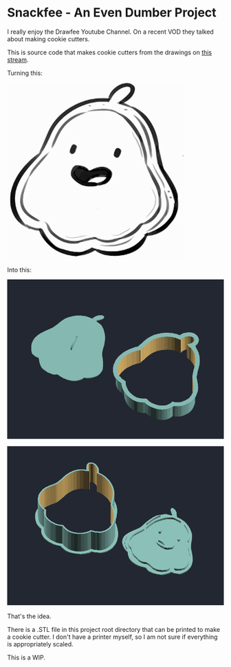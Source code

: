 # Snackfee - An Even Dumber Project

I really enjoy the Drawfee Youtube Channel. On a recent VOD they talked about making cookie cutters.

This is source code that makes cookie cutters from the drawings on [this stream](https://youtu.be/CbkxY75rIl8?t=1238).

Turning this:

![Cropped Screenshot of a sketch of Nathan](good-nathan.png)

Into this:

![Top view of a cookie cutter derived from the sketch of Nathan. One of Two](nathan-01.png)

![Bottom view of a cookie cutter derived from the sketch of Nathan. Two of Two](nathan-02.png)

That's the idea.

There is a .STL file in this project root directory that can be printed to make a cookie cutter. I don't have a printer myself, so I am not sure if everything is appropriately scaled.

This is a WIP.
